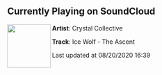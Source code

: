 ## Currently Playing on SoundCloud

[<img align="left" width="100" src="https://i1.sndcdn.com/artworks-H8ISbidsWCtNxKDZ-yco77Q-t50x50.jpg">](https://soundcloud.com/crystalcollective/theascent)

**Artist**: Crystal Collective 

**Track**: Ice Wolf - The Ascent

Last updated at 08/20/2020 16:39
